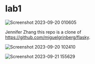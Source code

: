 # lab1
![Screenshot 2023-09-20 010605](https://github.com/jenniferzxm/lab1/assets/144472108/c080efad-a3d6-4780-82d0-bec728e33785)

Jennifer Zhang
this repo is a clone of
https://github.com/miguelgrinberg/flasky.

![Screenshot 2023-09-20 102410](https://github.com/jenniferzxm/ECE444-F2023-Lab1/assets/144472108/e080a7dd-75e6-44ba-bf62-6fa156352db8)

![Screenshot 2023-09-21 155629](https://github.com/jenniferzxm/ECE444-F2023-Lab1/assets/144472108/4c92d92d-b9da-4224-925f-21ef8c983c5e)
